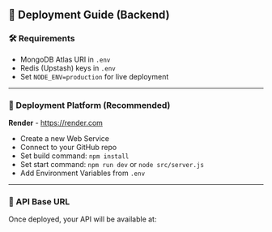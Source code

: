 ## 🚀 Deployment Guide (Backend)

### 🛠️ Requirements
- MongoDB Atlas URI in `.env`
- Redis (Upstash) keys in `.env`
- Set `NODE_ENV=production` for live deployment

---

### 🔁 Deployment Platform (Recommended)
**Render** - https://render.com

- Create a new Web Service
- Connect to your GitHub repo
- Set build command: `npm install`
- Set start command: `npm run dev` or `node src/server.js`
- Add Environment Variables from `.env`

---

### 🔌 API Base URL
Once deployed, your API will be available at:
